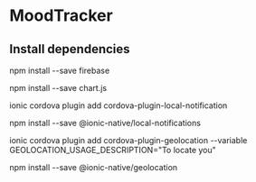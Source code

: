 # MoodTracker

## Install dependencies


npm install --save firebase

npm install --save chart.js 

ionic cordova plugin add cordova-plugin-local-notification

npm install --save @ionic-native/local-notifications

ionic cordova plugin add cordova-plugin-geolocation --variable GEOLOCATION_USAGE_DESCRIPTION="To locate you"

npm install --save @ionic-native/geolocation
